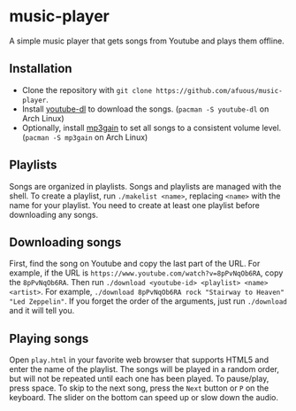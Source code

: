 # music-player

A simple music player that gets songs from Youtube and plays them offline.

## Installation

* Clone the repository with `git clone https://github.com/afuous/music-player`.
* Install [youtube-dl](http://rg3.github.io/youtube-dl/download.html) to download the songs. (`pacman -S youtube-dl` on Arch Linux)
* Optionally, install [mp3gain](http://mp3gain.sourceforge.net/download.php) to set all songs to a consistent volume level. (`pacman -S mp3gain` on Arch Linux)

## Playlists

Songs are organized in playlists. Songs and playlists are managed with the shell. To create a playlist, run `./makelist <name>`, replacing `<name>` with the name for your playlist. You need to create at least one playlist before downloading any songs.

## Downloading songs

First, find the song on Youtube and copy the last part of the URL. For example, if the URL is `https://www.youtube.com/watch?v=8pPvNqOb6RA`, copy the `8pPvNqOb6RA`. Then run `./download <youtube-id> <playlist> <name> <artist>`. For example, `./download 8pPvNqOb6RA rock "Stairway to Heaven" "Led Zeppelin"`. If you forget the order of the arguments, just run `./download` and it will tell you.

## Playing songs

Open `play.html` in your favorite web browser that supports HTML5 and enter the name of the playlist. The songs will be played in a random order, but will not be repeated until each one has been played. To pause/play, press space. To skip to the next song, press the `Next` button or `P` on the keyboard. The slider on the bottom can speed up or slow down the audio.
